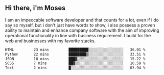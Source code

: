 ## Hi there, i'm Moses

I am an impeccable software developer and that counts for a lot, even if i do say so myself, but i don't just have words to show, i also possess a proven ability to maintain and enhance company software with the aim of improving operational functionality in line with business requirement. I build for the web and businesses with my favorite stacks.
<!--START_SECTION:waka-->

```txt
HTML         23 mins         █████████░░░░░░░░░░░░░░░░   36.01 %
Python       22 mins         ████████▒░░░░░░░░░░░░░░░░   33.51 %
JSON         10 mins         ███▓░░░░░░░░░░░░░░░░░░░░░   15.22 %
SCSS         7 mins          ██▓░░░░░░░░░░░░░░░░░░░░░░   10.59 %
Text         2 mins          █░░░░░░░░░░░░░░░░░░░░░░░░   03.94 %
```

<!--END_SECTION:waka-->
